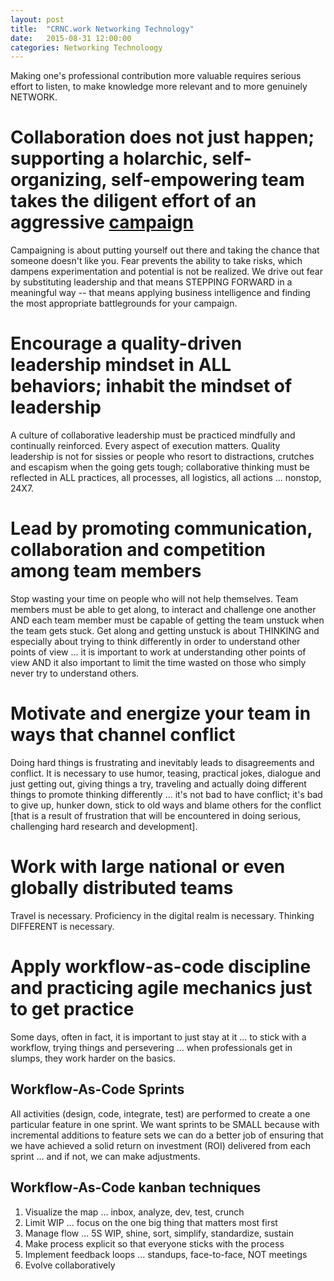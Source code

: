 ```yaml
---
layout: post
title:  "CRNC.work Networking Technology"
date:   2015-08-31 12:00:00
categories: Networking Technoloogy
---
```


Making one's professional contribution more valuable requires serious effort to listen, to make knowledge more relevant and to more genuinely NETWORK.  

# Collaboration does not just happen; supporting a holarchic, self-organizing, self-empowering team takes the diligent effort of an aggressive [campaign](http://dictionary.reference.com/browse/campaign)
Campaigning is about putting yourself out there and taking the chance that someone doesn't like you. Fear prevents the ability to take risks, which dampens experimentation and potential is not be realized. We drive out fear by substituting leadership and that means STEPPING FORWARD in a meaningful way -- that means applying business intelligence and finding the most appropriate battlegrounds for your campaign.

# Encourage a quality-driven leadership mindset in ALL behaviors; inhabit the mindset of leadership
A culture of collaborative leadership must be practiced mindfully and continually reinforced. Every aspect of execution matters. Quality leadership is not for sissies or people who resort to distractions, crutches and escapism when the going gets tough; collaborative thinking must be reflected in ALL practices, all processes, all logistics, all actions ... nonstop, 24X7.

# Lead by promoting communication, collaboration and competition among team members
Stop wasting your time on people who will not help themselves. Team members must be able to get along, to interact and challenge one another AND each team member must be capable of getting the team unstuck when the team gets stuck.  Get along and getting unstuck is about THINKING and especially about trying to think differently in order to understand other points of view ... it is important to work at understanding other points of view AND it also important to limit the time wasted on those who simply never try to understand others.  

# Motivate and energize your team in ways that channel conflict
Doing hard things is frustrating and inevitably leads to disagreements and conflict. It is necessary to use humor, teasing, practical jokes, dialogue and just getting out, giving things a try, traveling and actually doing different things to promote thinking differently ... it's not bad to have conflict; it's bad to give up, hunker down, stick to old ways and blame others for the conflict [that is a result of frustration that will be encountered in doing serious, challenging hard research and development].

# Work with large national or even globally distributed teams
Travel is necessary. Proficiency in the digital realm is necessary. Thinking DIFFERENT is necessary.

# Apply workflow-as-code discipline and practicing agile mechanics just to get practice
Some days, often in fact, it is important to just stay at it ... to stick with a workflow, trying things and persevering ... when professionals get in slumps, they work harder on the basics.

## Workflow-As-Code Sprints
All activities (design, code, integrate, test) are performed to create a one particular feature in one sprint.  We want sprints to be SMALL because with incremental additions to feature sets we can do a better job of ensuring that we have achieved a solid return on investment (ROI) delivered from each sprint ... and if not, we can make adjustments.

## Workflow-As-Code kanban techniques
1. Visualize the map ... inbox, analyze, dev, test, crunch
2. Limit WIP ... focus on the one big thing that matters most first
3. Manage flow ... 5S WIP, shine, sort, simplify, standardize, sustain
4. Make process explicit so that everyone sticks with the process
5. Implement feedback loops ... standups, face-to-face, NOT meetings
6. Evolve collaboratively

